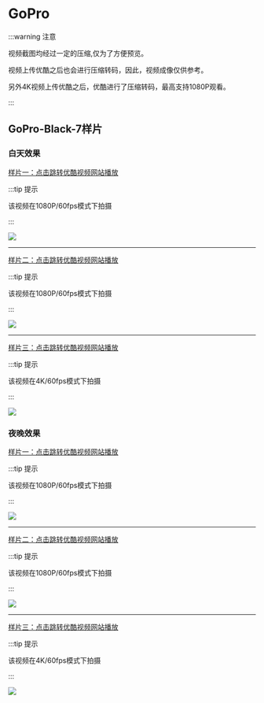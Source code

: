 # GoPro

:::warning 注意

视频截图均经过一定的压缩,仅为了方便预览。

视频上传优酷之后也会进行压缩转码，因此，视频成像仅供参考。

另外4K视频上传优酷之后，优酷进行了压缩转码，最高支持1080P观看。

:::


## GoPro-Black-7样片

### 白天效果

[样片一：点击跳转优酷视频网站播放](http://v.youku.com/v_show/id_XMzkzMTAwMTI5Mg==.html)

:::tip 提示

该视频在1080P/60fps模式下拍摄

:::

[![](https://cdn.jsdelivr.net/gh/AzureFatty/MoYouClubPic@master/2021/20210401155954.jpg)](http://v.youku.com/v_show/id_XMzkzMTAwMTI5Mg==.html)

---

[样片二：点击跳转优酷视频网站播放](http://v.youku.com/v_show/id_XNDAwMjkzNjQ1Ng==.html)

:::tip 提示

该视频在1080P/60fps模式下拍摄

:::

[![](https://cdn.jsdelivr.net/gh/AzureFatty/MoYouClubPic@master/2021/20210401160016.jpg)](http://v.youku.com/v_show/id_XNDAwMjkzNjQ1Ng==.html)

---

[样片三：点击跳转优酷视频网站播放](http://v.youku.com/v_show/id_XNDAwMjgzNzkxMg==.html)

:::tip 提示

该视频在4K/60fps模式下拍摄

:::

[![](https://cdn.jsdelivr.net/gh/AzureFatty/MoYouClubPic@master/2021/20210401160034.jpg)](http://v.youku.com/v_show/id_XNDAwMjgzNzkxMg==.html)



### 夜晚效果

[样片一：点击跳转优酷视频网站播放](http://v.youku.com/v_show/id_XNDAwMjc4MTAzMg==.html)

:::tip 提示

该视频在1080P/60fps模式下拍摄

:::

[![](https://cdn.jsdelivr.net/gh/AzureFatty/MoYouClubPic@master/2021/20210401160112.jpg)](http://v.youku.com/v_show/id_XNDAwMjc4MTAzMg==.html)

---

[样片二：点击跳转优酷视频网站播放](http://v.youku.com/v_show/id_XNDAwMjgyMDcwNA==.html)

:::tip 提示

该视频在1080P/60fps模式下拍摄

:::

[![](https://cdn.jsdelivr.net/gh/AzureFatty/MoYouClubPic@master/2021/20210401160129.jpg)](http://v.youku.com/v_show/id_XNDAwMjgyMDcwNA==.html)

---

[样片三：点击跳转优酷视频网站播放](http://v.youku.com/v_show/id_XNDAwMjgwMDczNg==.html)

:::tip 提示

该视频在4K/60fps模式下拍摄

:::


[![](https://cdn.jsdelivr.net/gh/AzureFatty/MoYouClubPic@master/2021/20210401160140.jpg)](http://v.youku.com/v_show/id_XNDAwMjgwMDczNg==.html)